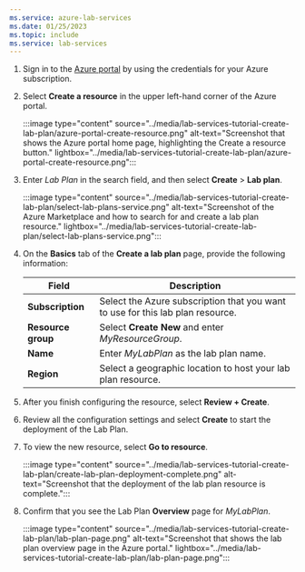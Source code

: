 ```yaml
---
ms.service: azure-lab-services
ms.date: 01/25/2023
ms.topic: include
ms.service: lab-services
---
```


1. Sign in to the [Azure portal](https://portal.azure.com) by using the credentials for your Azure subscription.

1. Select **Create a resource** in the upper left-hand corner of the Azure portal.

    :::image type="content" source="../media/lab-services-tutorial-create-lab-plan/azure-portal-create-resource.png" alt-text="Screenshot that shows the Azure portal home page, highlighting the Create a resource button." lightbox="../media/lab-services-tutorial-create-lab-plan/azure-portal-create-resource.png":::

1. Enter *Lab Plan* in the search field, and then select **Create** > **Lab plan**.

    :::image type="content" source="../media/lab-services-tutorial-create-lab-plan/select-lab-plans-service.png" alt-text="Screenshot of the Azure Marketplace and how to search for and create a lab plan resource." lightbox="../media/lab-services-tutorial-create-lab-plan/select-lab-plans-service.png":::

1. On the **Basics** tab of the **Create a lab plan** page, provide the following information:

    | Field        | Description                |
    | ------------ | -------------------------- |
    | **Subscription** | Select the Azure subscription that you want to use for this lab plan resource. |
    | **Resource group** | Select **Create New** and enter *MyResourceGroup*. |
    | **Name** | Enter *MyLabPlan* as the lab plan name. |
    | **Region** | Select a geographic location to host your lab plan resource. |

1. After you finish configuring the resource, select **Review + Create**.

1. Review all the configuration settings and select **Create** to start the deployment of the Lab Plan.

1. To view the new resource, select **Go to resource**.

    :::image type="content" source="../media/lab-services-tutorial-create-lab-plan/create-lab-plan-deployment-complete.png" alt-text="Screenshot that the deployment of the lab plan resource is complete.":::

1. Confirm that you see the Lab Plan **Overview** page for *MyLabPlan*.

    :::image type="content" source="../media/lab-services-tutorial-create-lab-plan/lab-plan-page.png" alt-text="Screenshot that shows the lab plan overview page in the Azure portal." lightbox="../media/lab-services-tutorial-create-lab-plan/lab-plan-page.png":::
